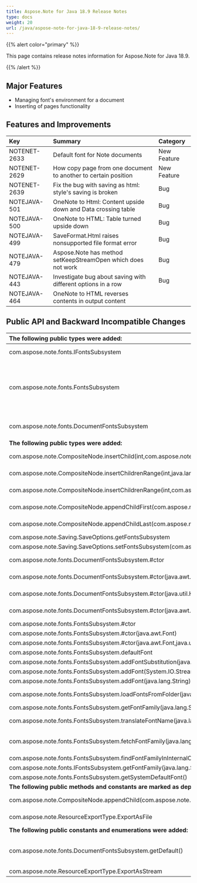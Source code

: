 ```yaml
---
title: Aspose.Note for Java 18.9 Release Notes
type: docs
weight: 20
url: /java/aspose-note-for-java-18-9-release-notes/
---
```


{{% alert color="primary" %}} 

This page contains release notes information for Aspose.Note for Java 18.9.

{{% /alert %}} 
## **Major Features**
- Managing font's environment for a document
- Inserting of pages functionality
## **Features and Improvements**


|**Key**|**Summary**|**Category**|
| :- | :- | :- |
|NOTENET-2633|Default font for Note documents|New Feature|
|NOTENET-2629|How copy page from one document to another to certain position|New Feature|
|NOTENET-2639|Fix the bug with saving as html: style's saving is broken|Bug|
|NOTEJAVA-501|OneNote to Html: Content upside down and Data crossing table|Bug|
|NOTEJAVA-500|OneNote to HTML: Table turned upside down|Bug|
|NOTEJAVA-499|SaveFormat.Html raises nonsupported file format error|Bug|
|NOTEJAVA-479|Aspose.Note has method setKeepStreamOpen which does not work|Bug|
|NOTEJAVA-443|Investigate bug about saving with different options in a row|Bug|
|NOTEJAVA-464|OneNote to HTML reverses contents in output content| |
## **Public API and Backward Incompatible Changes**


|**The following public types were added:**|**Description**|
| :- | :- |
|com.aspose.note.fonts.IFontsSubsystem|Implement this interface if you want to control how Aspose.Note retrieves fonts when saving a document.|
|com.aspose.note.fonts.FontsSubsystem|Base class implementing com.aspose.note.fonts.IFontsSubsystem interface. Provides functionality for default font and font's substitutions. Override com.aspose.note.fonts.FontsSubsystem.fetchFontFamily protected member function in a derived class to implement logic for retrieving of java.awt.Font object.|
|com.aspose.note.fonts.DocumentFontsSubsystem|Simple implementation of com.aspose.note.fonts.FontsSubsystem. Retrieves java.awt.Font object from OS.|
|**The following public types were added:**|**Description**|
|com.aspose.note.CompositeNode.insertChild(int,com.aspose.note.INode)|Inserts the node to the specified position in the list of child nodes for this node.|
|com.aspose.note.CompositeNode.insertChildrenRange(int,java.lang.Iterable)|Inserts the node's sequence starting from specified position in the list of child nodes for this node.|
|com.aspose.note.CompositeNode.insertChildrenRange(int,com.aspose.note.INode[])|Inserts the node's sequence starting from specified position in the list of child nodes for this node.|
|com.aspose.note.CompositeNode.appendChildFirst(com.aspose.note.INode)|Adds the node to the front of the list of child nodes for this node.|
|com.aspose.note.CompositeNode.appendChildLast(com.aspose.note.INode)|Adds the node to the end of the list of child nodes for this node.|
|com.aspose.note.Saving.SaveOptions.getFontsSubsystem|Gets font's settings to be used while saving|
|com.aspose.note.Saving.SaveOptions.setFontsSubsystem(com.aspose.note.IFontsSubsystem)|Sets font's settings to be used while saving|
|com.aspose.note.fonts.DocumentFontsSubsystem.#ctor|Initializes a new instance of the DocumentFontsSubsystem class.|
|com.aspose.note.fonts.DocumentFontsSubsystem.#ctor(java.awt.Font)|Initializes a new instance of the DocumentFontsSubsystem class.|
|com.aspose.note.fonts.DocumentFontsSubsystem.#ctor(java.util.HashMap)|Initializes a new instance of the DocumentFontsSubsystem class.|
|com.aspose.note.fonts.DocumentFontsSubsystem.#ctor(java.awt.Font,java.util.HashMap)|Initializes a new instance of the DocumentFontsSubsystem class.|
|com.aspose.note.fonts.FontsSubsystem.#ctor|Initializes a new instance of the FontsSubsystem class. |
|com.aspose.note.fonts.FontsSubsystem.#ctor(java.awt.Font)|Initializes a new instance of the FontsSubsystem class. |
|com.aspose.note.fonts.FontsSubsystem.#ctor(java.awt.Font,java.util.HashMap)|Initializes a new instance of the FontsSubsystem class. |
|com.aspose.note.fonts.FontsSubsystem.defaultFont|Gets or sets default font.|
|com.aspose.note.fonts.FontsSubsystem.addFontSubstitution(java.lang.String,java.lang.String)|Adds font substitution.|
|com.aspose.note.fonts.FontsSubsystem.addFont(System.IO.Stream)|Adds the font.|
|com.aspose.note.fonts.FontsSubsystem.addFont(java.lang.String)|Adds the font.|
|com.aspose.note.fonts.FontsSubsystem.loadFontsFromFolder(java.lang.String)|Loads all TrueType fonts from specified folder to internal collection.|
|com.aspose.note.fonts.FontsSubsystem.getFontFamily(java.lang.String)|Gets specified font family.|
|com.aspose.note.fonts.FontsSubsystem.translateFontName(java.lang.String)|Tries to translate font name to its substitution via internal table.|
|com.aspose.note.fonts.FontsSubsystem.fetchFontFamily(java.lang.String)|Override this protected member function in a derived class to implement logic for retrieving of  java.awt.Font object.|
|com.aspose.note.fonts.FontsSubsystem.findFontFamilyInInternalCollection(java.lang.String)|Tries to find font family in internal collection of fonts.|
|com.aspose.note.fonts.IFontsSubsystem.getFontFamily(java.lang.String)|Gets specified font family.|
|com.aspose.note.fonts.FontsSubsystem.getSystemDefaultFont()|Gets default system font.|
|**The following public methods and constants are marked as deprecated:**|**Description**|
|com.aspose.note.CompositeNode.appendChild(com.aspose.note.INode)|Adds the node to the end of the list of child nodes for this node.|
|com.aspose.note.ResourceExportType.ExportAsFile|The resource is exported as separate file. Use ResourceExportType.ExportAsStream instead.|
|**The following public constants and enumerations were added:**|**Description**|
|com.aspose.note.fonts.DocumentFontsSubsystem.getDefault()|Default static instance of DocumentFontsSubsystem. It is used in case when com.aspose.note.SaveOptions.setFontsSubsystem() is not called.|
|com.aspose.note.ResourceExportType.ExportAsStream|The resource is exported to a specified stream|

